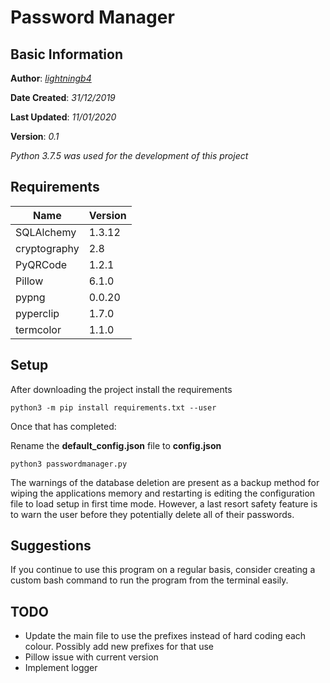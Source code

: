 # Password Manager
## Basic Information
**Author**: [*lightningb4*](https://github.com/gregoryerik)

**Date Created**: *31/12/2019*

**Last Updated**: *11/01/2020*

**Version**: *0.1*


_Python 3.7.5 was used for the development of this project_

## Requirements
| Name|Version  |
|--|--|
| SQLAlchemy | 1.3.12 |
| cryptography | 2.8 |
| PyQRCode | 1.2.1 |
| Pillow | 6.1.0 |
| pypng | 0.0.20 |
| pyperclip | 1.7.0 |
|termcolor |1.1.0 |

## Setup

After downloading the project install the requirements
```
python3 -m pip install requirements.txt --user
```
Once that has completed:

Rename the __default_config.json__ file to __config.json__ 
```
python3 passwordmanager.py
```
The warnings of the database deletion are present as a backup method for wiping the applications memory and restarting is editing the configuration file
to load setup in first time mode. However, a last resort safety feature is to warn the user before they potentially delete all of their passwords.

## Suggestions

If you continue to use this program on a regular basis, consider creating a custom bash command to run the program from the terminal easily.

## TODO

- Update the main file to use the prefixes instead of hard coding each colour. Possibly add new prefixes for that use
- Pillow issue with current version
- Implement logger